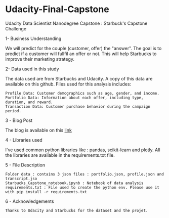 ﻿# Udacity-Final-Capstone
Udacity Data Scientist Nanodegree Capstone : Starbuck's Capstone Challenge

1- Business Understanding

We will predict for the couple (customer, offer) the "answer". The goal is to predict if a customer will fullfil an offer or not. This will help Starbucks to improve their marketing strategy.


2- Data used in this study

The data used are from Starbucks and Udacity. A copy of this data are available on this github.
Files used for this analysis includes:

    Profile Data: Customer demographics such as age, gender, and income.
    Portfolio Data: Information about each offer, including type, duration, and reward.
    Transaction Data: Customer purchase behavior during the campaign period.


3 - Blog Post

The blog is available on this  [link](https://medium.com/@valentin_50789/predicting-customer-response-to-starbucks-offers-a-data-science-project-for-udacity-58835f2e60fa)


4 - Libraries used

I've used common python libraries like : pandas, scikit-learn and plotly. All the libraries are available in the requirements.txt file. 

5 - File Description 

    Folder data : contains 3 json files : portfolio.json, profile.json and transcript.jso
    Starbucks_Capstone_notebook.ipynb : Notebook of data analysis
    requirements.txt : File used to create the python env. Please use it with pip install -r requirements.txt 

6 - Acknowledgements

    Thanks to Udacity and Starbucks for the dataset and the projet. 
